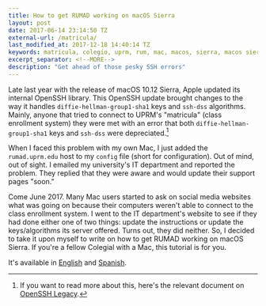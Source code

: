 ```yaml
---
title: How to get RUMAD working on macOS Sierra
layout: post
date: 2017-06-14 23:14:50 TZ
external-url: /matricula/
last_modified_at: 2017-12-18 14:40:14 TZ
keywords: matricula, colegio, uprm, rum, mac, macos, sierra, macos sierra
excerpt_separator: <!--MORE-->
description: "Get ahead of those pesky SSH errors"
---
```


Late last year with the release of macOS 10.12 Sierra, Apple updated its internal OpenSSH library. This OpenSSH update brought changes to the way it handles `diffie-hellman-group1-sha1` keys and `ssh-dss` algorithms. Mainly, anyone that tried to connect to UPRM's "matricula" (class enrollment system) they were met with an error that both `diffie-hellman-group1-sha1` keys and `ssh-dss` were depreciated.<!--MORE-->[^1]

When I faced this problem with my own Mac, I just added the `rumad.uprm.edu` host to my `config` file (short for configuration). Out of mind, out of sight. I emailed my university's IT department and reported the problem. They replied that they were aware and would update their support pages "soon."  

Come June 2017. Many Mac users started to ask on social media websites what was going on because their computers weren't able to connect to the class enrollment system. I went to the IT department's website to see if they had done either one of two things: update the instructions or update the keys/algorithms its server offered. Turns out, they did neither. So, I decided to take it upon myself to write on how to get RUMAD working on macOS Sierra. If you're a fellow Colegial with a Mac, this tutorial is for you.  

It's available in [English](/matricula/) and [Spanish](/matricula/es/).

[^1]: If you want to read more about this, here's the relevant document on [OpenSSH Legacy](http://www.openssh.com/legacy.html).

